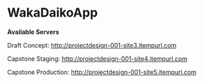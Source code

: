 # WakaDaikoApp

**Available Servers**

Draft Concept: http://projectdesign-001-site3.itempurl.com

Capstone Staging: http://projectdesign-001-site4.itempurl.com

Capstone Production: http://projectdesign-001-site5.itempurl.com
